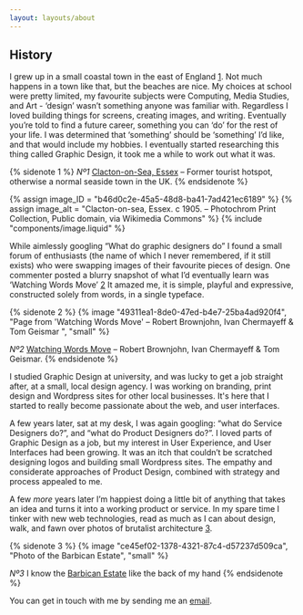 ```yaml
---
layout: layouts/about
---
```


## History

I grew up in a small coastal town in the east of England [1](#sn-1). Not much happens
in a town like that, but the beaches are nice. My choices at school were pretty
limited, my favourite subjects were Computing, Media Studies, and Art -
‘design’ wasn’t something anyone was familiar with. Regardless I loved building
things for screens, creating images, and writing. Eventually you’re told to
find a future career, something you can ‘do’ for the rest of your life. I was
determined that ‘something’ should be ‘something’ I’d like, and that would
include my hobbies. I eventually started researching this thing called Graphic
Design, it took me a while to work out what it was.

{% sidenote 1 %}
  _Nº1_ [Clacton-on-Sea, Essex](https://en.wikipedia.org/wiki/Clacton-on-Sea) –
  Former tourist hotspot, otherwise a normal seaside town in the UK.
{% endsidenote %}

{% assign image_ID = "b46d0c2e-45a5-48d8-ba41-7ad421ec6189" %}
{% assign image_alt = "Clacton-on-sea, Essex. c 1905. – Photochrom Print Collection, Public domain, via Wikimedia Commons" %}
{% include "components/image.liquid" %}

While aimlessly googling “What do graphic designers do” I found a small forum
of enthusiasts (the name of which I never remembered, if it still exists) who
were swapping images of their favourite pieces of design. One commenter posted
a blurry snapshot of what I’d eventually learn was ‘Watching Words Move’ [2](#sn-2)
It amazed me, it is simple, playful and expressive, constructed solely from
words, in a single typeface.

{% sidenote 2 %}
  {% image "49311ea1-8de0-47ed-b4e7-25ba4ad920f4", "Page from 'Watching Words Move' – Robert Brownjohn, Ivan Chermayeff & Tom Geismar ", "small" %}

  _Nº2_ [Watching Words Move](http://robertbrownjohn.com/featured-work/watching-words-move-4/) –
  Robert Brownjohn, Ivan Chermayeff & Tom Geismar.
{% endsidenote %}

I studied Graphic Design at university, and was lucky to get a job straight
after, at a small, local design agency. I was working on branding, print design
and Wordpress sites for other local businesses. It's here that I started to
really become passionate about the web, and user interfaces.

A few years later, sat at my desk, I was again googling: “what do Service
Designers do?”, and “what do Product Designers do?”. I loved parts of Graphic
Design as a job, but my interest in User Experience, and User Interfaces had
been growing. It was an itch that couldn’t be scratched designing logos and
building small Wordpress sites. The empathy and considerate approaches of
Product Design, combined with strategy and process appealed to me.

A few _more_ years later I’m happiest doing a little bit of anything that takes
an idea and turns it into a working product or service. In my spare time
I tinker with new web technologies, read as much as I can about design, walk,
and fawn over photos of brutalist architecture [3](#sn-3).

{% sidenote 3 %}
  {% image "ce45ef02-1378-4321-87c4-d57237d509ca", "Photo of the Barbican Estate", "small" %}

  _Nº3_ I know the [Barbican Estate](https://en.wikipedia.org/wiki/Barbican_Estate)
  like the back of my hand
{% endsidenote %}

You can get in touch with me by sending me an [email](mailto:luke@interroban.gg).
